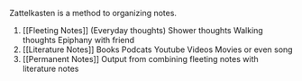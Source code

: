 Zattelkasten is a method to organizing notes.

1. [[Fleeting Notes]] (Everyday thoughts)
		Shower thoughts
		Walking thoughts
		Epiphany with friend
2. [[Literature Notes]]
		Books
		Podcats
		Youtube Videos
		Movies
		or even song
3. [[Permanent Notes]]
	Output from combining fleeting notes with literature notes



